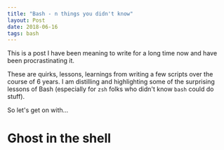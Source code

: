 ```yaml
---
title: "Bash - n things you didn't know"
layout: Post
date: 2018-06-16
tags: bash
---
```


This is a post I have been meaning to write for a long time now and have been procrastinating it.

These are quirks, lessons, learnings from writing a few scripts over the course of 6 years. I am distilling and highlighting some of the surprising lessons of Bash (especially for `zsh` folks who didn't know `bash` could do stuff).

So let's get on with...

# Ghost in the shell

